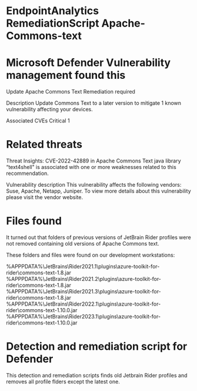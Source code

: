 # EndpointAnalytics RemediationScript Apache-Commons-text

# Microsoft Defender Vulnerability management found this

Update Apache Commons Text
Remediation required

Description
Update Commons Text to a later version to mitigate 1 known vulnerability affecting your devices.

Associated CVEs
Critical 1

# Related threats
Threat Insights: CVE-2022-42889 in Apache Commons Text java library “text4shell" is associated with one or more weaknesses related to this recommendation.

Vulnerability description
This vulnerability affects the following vendors: Suse, Apache, Netapp, Juniper. To view more details about this vulnerability please visit the vendor website.

# Files found
It turned out that folders of previous versions of JetBrain Rider profiles were not removed containing old versions of Apache Commons text.

These folders and files were found on our development workstations:

%APPPDATA%\JetBrains\Rider2021.1\plugins\azure-toolkit-for-rider\commons-text-1.8.jar
%APPPDATA%\JetBrains\Rider2021.2\plugins\azure-toolkit-for-rider\commons-text-1.8.jar
%APPPDATA%\JetBrains\Rider2021.3\plugins\azure-toolkit-for-rider\commons-text-1.8.jar
%APPPDATA%\JetBrains\Rider2022.1\plugins\azure-toolkit-for-rider\commons-text-1.10.0.jar
%APPPDATA%\JetBrains\Rider2023.1\plugins\azure-toolkit-for-rider\commons-text-1.10.0.jar

# Detection and remediation script for Defender
This detection and remediation scripts finds old Jetbrain Rider profiles and removes all profile flders except the latest one.
